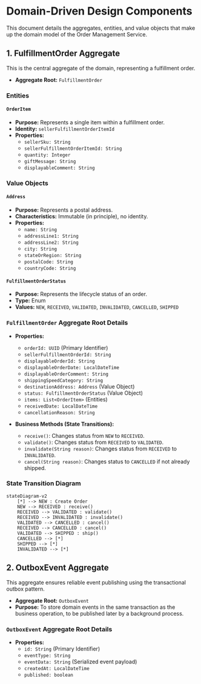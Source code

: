 # Domain-Driven Design Components

This document details the aggregates, entities, and value objects that make up the domain model of the Order Management Service.

## 1. FulfillmentOrder Aggregate

This is the central aggregate of the domain, representing a fulfillment order.

- **Aggregate Root:** `FulfillmentOrder`

### Entities

#### `OrderItem`
- **Purpose:** Represents a single item within a fulfillment order.
- **Identity:** `sellerFulfillmentOrderItemId`
- **Properties:**
    - `sellerSku: String`
    - `sellerFulfillmentOrderItemId: String`
    - `quantity: Integer`
    - `giftMessage: String`
    - `displayableComment: String`

### Value Objects

#### `Address`
- **Purpose:** Represents a postal address.
- **Characteristics:** Immutable (in principle), no identity.
- **Properties:**
    - `name: String`
    - `addressLine1: String`
    - `addressLine2: String`
    - `city: String`
    - `stateOrRegion: String`
    - `postalCode: String`
    - `countryCode: String`

#### `FulfillmentOrderStatus`
- **Purpose:** Represents the lifecycle status of an order.
- **Type:** Enum
- **Values:** `NEW`, `RECEIVED`, `VALIDATED`, `INVALIDATED`, `CANCELLED`, `SHIPPED`

### `FulfillmentOrder` Aggregate Root Details

- **Properties:**
    - `orderId: UUID` (Primary Identifier)
    - `sellerFulfillmentOrderId: String`
    - `displayableOrderId: String`
    - `displayableOrderDate: LocalDateTime`
    - `displayableOrderComment: String`
    - `shippingSpeedCategory: String`
    - `destinationAddress: Address` (Value Object)
    - `status: FulfillmentOrderStatus` (Value Object)
    - `items: List<OrderItem>` (Entities)
    - `receivedDate: LocalDateTime`
    - `cancellationReason: String`

- **Business Methods (State Transitions):**
    - `receive()`: Changes status from `NEW` to `RECEIVED`.
    - `validate()`: Changes status from `RECEIVED` to `VALIDATED`.
    - `invalidate(String reason)`: Changes status from `RECEIVED` to `INVALIDATED`.
    - `cancel(String reason)`: Changes status to `CANCELLED` if not already shipped.

### State Transition Diagram

```mermaid
stateDiagram-v2
    [*] --> NEW : Create Order
    NEW --> RECEIVED : receive()
    RECEIVED --> VALIDATED : validate()
    RECEIVED --> INVALIDATED : invalidate()
    VALIDATED --> CANCELLED : cancel()
    RECEIVED --> CANCELLED : cancel()
    VALIDATED --> SHIPPED : ship()
    CANCELLED --> [*]
    SHIPPED --> [*]
    INVALIDATED --> [*]
```

## 2. OutboxEvent Aggregate

This aggregate ensures reliable event publishing using the transactional outbox pattern.

- **Aggregate Root:** `OutboxEvent`
- **Purpose:** To store domain events in the same transaction as the business operation, to be published later by a background process.

### `OutboxEvent` Aggregate Root Details

- **Properties:**
    - `id: String` (Primary Identifier)
    - `eventType: String`
    - `eventData: String` (Serialized event payload)
    - `createdAt: LocalDateTime`
    - `published: boolean`
